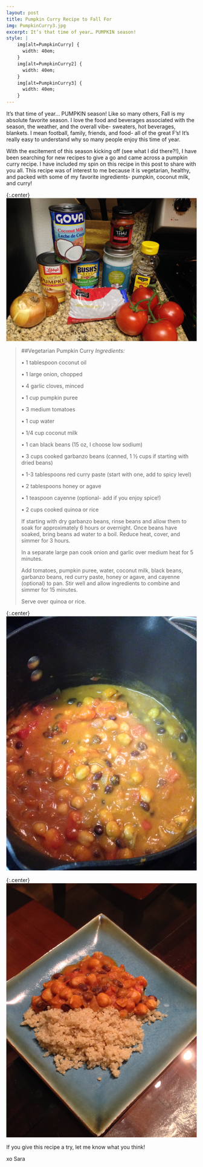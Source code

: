 ```yaml
---
layout: post
title: Pumpkin Curry Recipe to Fall For
img: PumpkinCurry3.jpg
excerpt: It’s that time of year… PUMPKIN season!
style: |
    img[alt=PumpkinCurry] {
      width: 40em;
    }
    img[alt=PumpkinCurry2] {
      width: 40em;
    }
    img[alt=PumpkinCurry3] {
      width: 40em;
    }
---
```


It’s that time of year… PUMPKIN season! Like so many others, Fall is my absolute favorite season. I love the food and beverages associated with the season, the weather, and the overall vibe- sweaters, hot beverages, blankets.  I mean football, family, friends, and food- all of the great F’s! It’s really easy to understand why so many people enjoy this time of year. 

With the excitement of this season kicking off (see what I did there?!), I have been searching for new recipes to give a go and came across a pumpkin curry recipe.  I have included my spin on this recipe in this post to share with you all. This recipe was of interest to me because it is vegetarian, healthy, and packed with some of my favorite ingredients- pumpkin, coconut milk, and curry!  

{:.center}
![PumpkinCurry](/assets/images/PumpkinCurry.jpg "PumpkinCurry")

>##Vegetarian Pumpkin Curry
>*Ingredients:*
>
>•	1 tablespoon coconut oil
>
>•	1 large onion, chopped
>
>•	4 garlic cloves, minced
>
>•	1 cup pumpkin puree 
>
>•	3 medium tomatoes
>
>•	1 cup water
>
>•	1/4 cup coconut milk
>
>•	1 can black beans (15 oz, I choose low sodium)
>
>•	3 cups cooked garbanzo beans (canned, 1 ½ cups if starting with dried beans)
>
>•	1-3 tablespoons red curry paste (start with one, add to spicy level)
>
>•	2 tablespoons honey or agave
>
>•	1 teaspoon cayenne (optional- add if you enjoy spice!)
>
>•	2 cups cooked quinoa or rice
>
>If starting with dry garbanzo beans, rinse beans and allow them to soak for approximately 6 hours or overnight. Once beans have soaked, bring beans ad water to a boil.  Reduce heat, cover, and simmer for 3 hours.
>
>In a separate large pan cook onion and garlic over medium heat for 5 minutes.
>
>Add tomatoes, pumpkin puree, water, coconut milk, black beans, garbanzo beans, red curry paste, honey or agave, and cayenne (optional) to pan.  Stir well and allow ingredients to combine and simmer for 15 minutes.
>
>Serve over quinoa or rice.

{:.center}
![PumpkinCurry2](/assets/images/PumpkinCurry2.jpg "PumpkinCurry2")

{:.center}
![PumpkinCurry3](/assets/images/PumpkinCurry3.jpg "PumpkinCurry3")

If you give this recipe a try, let me know what you think!

xo Sara
